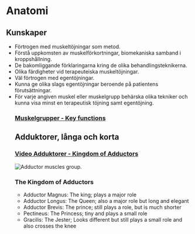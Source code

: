 <h1>Anatomi</h1>
<main>
<h2>Kunskaper</h2>
<ul>
  <li>F&ouml;rtrogen med muskelt&ouml;jningar som metod.</li> <li>F&ouml;rst&aring; uppkomsten av muskelf&ouml;rkortningar, biomekaniska samband i kroppsh&aring;llning.</li>
  <li>De bakomliggande f&ouml;rklaringarna kring de olika behandlingsteknikerna.</li>
  <li>Olika f&auml;rdigheter vid terapeuteiska muskelt&ouml;jningar.</li>
  <li>V&auml;l f&ouml;rtrogen med egent&ouml;jningar.</li>
  <li>Kunna ge olika slags egentöjningar beroende p&aring; patientens f&ouml;ruts&auml;ttningar.</li>
<li>F&ouml;r varje angiven muskel eller muskelgrupp beh&auml;rska olika tekniker och kunna visa minst en terapeutisk t&ouml;jning samt egent&ouml;jning.</li>
  <h3><a href="https://parallelcoaching.co.uk/wp-content/uploads/2018/05/Muscle-Memory-Cheat-Sheet-.pdf" target="_blank" rel="noopener">Muskelgrupper - Key functions</a></h3>
<h2>Adduktorer, l&aring;nga och korta</h2>
<h3><a href="https://www.youtube.com/watch?v=eJabtFRcD54" target="_blank" rel="noopener">Video Adduktorer - Kingdom of Adductors</a></h3>
    <img src="https://www.videoreha.com/Images/Content/2015/08/6oF7uhdoSkeC0t8QfupG1A_400.jpg" alt="Adductor muscles group. " >
<h3>The Kingdom of Adductors</h3>
<ul>
<li>Adductor Magnus: The king; plays a major role</li>
<li>Adductor Longus: The Queen; also a major role but long and elegant</li>
<li>Adductor Brevis: The prince; still plays a role, but is much shorter</li>
<li>Pectineus: The Princess; tiny and plays a small role</li>
<li>Gracilis: The Jester; Looks different but still plays a small role and also crosses the knee</li>
</ul>
</main>
